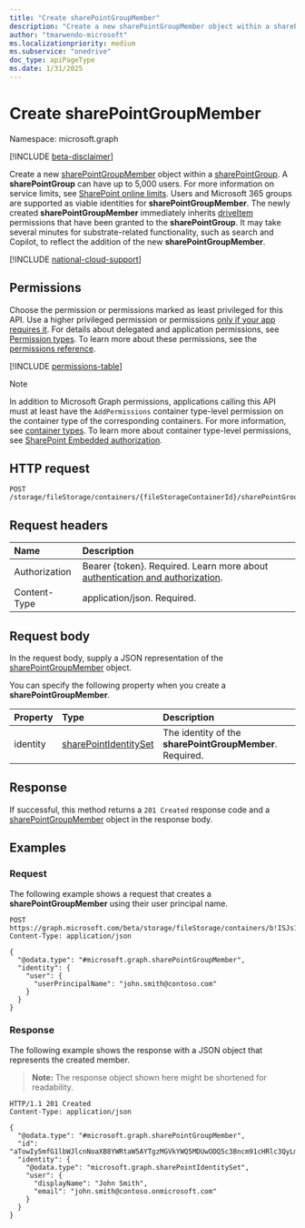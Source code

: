 ```yaml
---
title: "Create sharePointGroupMember"
description: "Create a new sharePointGroupMember object within a sharePointGroup."
author: "tmarwendo-microsoft"
ms.localizationpriority: medium
ms.subservice: "onedrive"
doc_type: apiPageType
ms.date: 1/31/2025
---
```


# Create sharePointGroupMember

Namespace: microsoft.graph

[!INCLUDE [beta-disclaimer](../../includes/beta-disclaimer.md)]

Create a new [sharePointGroupMember](../resources/sharepointgroupmember.md) object within a [sharePointGroup](../resources/sharepointgroup.md). A **sharePointGroup** can have up to 5,000 users. For more information on service limits, see [SharePoint online limits](/office365/servicedescriptions/sharepoint-online-service-description/sharepoint-online-limits#sharepoint-groups). Users and Microsoft 365 groups are supported as viable identities for **sharePointGroupMember**. The newly created **sharePointGroupMember** immediately inherits [driveItem](../resources/driveitem.md) permissions that have been granted to the **sharePointGroup**. It may take several minutes for substrate-related functionality, such as search and Copilot, to reflect the addition of the new **sharePointGroupMember**.

[!INCLUDE [national-cloud-support](../../includes/global-only.md)]

## Permissions

Choose the permission or permissions marked as least privileged for this API. Use a higher privileged permission or permissions [only if your app requires it](/graph/permissions-overview#best-practices-for-using-microsoft-graph-permissions). For details about delegated and application permissions, see [Permission types](/graph/permissions-overview#permission-types). To learn more about these permissions, see the [permissions reference](/graph/permissions-reference).

<!-- {
  "blockType": "permissions",
  "name": "sharepointgroup-post-members-permissions"
}
-->
[!INCLUDE [permissions-table](../includes/permissions/sharepointgroup-post-members-permissions.md)]

> [!NOTE]
> In addition to Microsoft Graph permissions, applications calling this API must at least have the `AddPermissions` container type-level permission on the container type of the corresponding containers. For more information, see [container types](/sharepoint/dev/embedded/concepts/app-concepts/containertypes). To learn more about container type-level permissions, see [SharePoint Embedded authorization](/sharepoint/dev/embedded/concepts/app-concepts/auth#authorization).

## HTTP request

<!-- {
  "blockType": "ignored"
}
-->
``` http
POST /storage/fileStorage/containers/{fileStorageContainerId}/sharePointGroups/{sharePointGroupId}/members
```

## Request headers

|Name|Description|
|:---|:---|
|Authorization|Bearer {token}. Required. Learn more about [authentication and authorization](/graph/auth/auth-concepts).|
|Content-Type|application/json. Required.|

## Request body

In the request body, supply a JSON representation of the [sharePointGroupMember](../resources/sharepointgroupmember.md) object.

You can specify the following property when you create a **sharePointGroupMember**.

|Property|Type|Description|
|:---|:---|:---|
|identity|[sharePointIdentitySet](../resources/sharepointidentityset.md)|The identity of the **sharePointGroupMember**. Required.|

## Response

If successful, this method returns a `201 Created` response code and a [sharePointGroupMember](../resources/sharepointgroupmember.md) object in the response body.

## Examples

### Request

The following example shows a request that creates a **sharePointGroupMember** using their user principal name.

<!-- {
  "blockType": "request",
  "name": "create_sharepointgroup_members",
  "@odata.type": "microsoft.graph.sharePointGroupMember"
} -->
``` http
POST https://graph.microsoft.com/beta/storage/fileStorage/containers/b!ISJs1WRro0y0EWgkUYcktDa0mE8zSlFEqFzqRn70Zwp1CEtDEBZgQICPkRbil_5Z/sharePointGroups/10/members
Content-Type: application/json

{
  "@odata.type": "#microsoft.graph.sharePointGroupMember",
  "identity": {
    "user": {
      "userPrincipalName": "john.smith@contoso.com"
    }
  }
}
```

### Response

The following example shows the response with a JSON object that represents the created member.

>**Note:** The response object shown here might be shortened for readability.
<!-- {
  "blockType": "response",
  "truncated": true,
  "@odata.type": "microsoft.graph.sharePointGroupMember"
} -->
``` http
HTTP/1.1 201 Created
Content-Type: application/json

{
  "@odata.type": "#microsoft.graph.sharePointGroupMember",
  "id": "aTowIy5mfG1lbWJlcnNoaXB8YWRtaW5AYTgzMGVkYWQ5MDUwODQ5c3Bncm91cHRlc3QyLm9ubWljcm9zb2Z0LmNvbQ",
  "identity": {
    "@odata.type": "microsoft.graph.sharePointIdentitySet",
    "user": {
      "displayName": "John Smith",
      "email": "john.smith@contoso.onmicrosoft.com"
    }
  }
}
```
